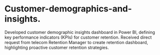 # Customer-demographics-and-insights.
Developed customer demographic insights dashboard in Power BI, defining key performance indicators (KPIs) for customer retention. Received direct request from telecom Retention Manager to create retention dashboard, highlighting proactive customer retention strategies.
